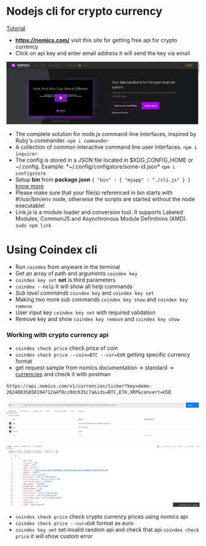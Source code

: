 # Nodejs cli for crypto currency

[Tutorial](https://www.youtube.com/watch?v=-6OAHsde15E)

 - __https://nomics.com/__ visit this site for getting free api for crypto currency
 - Click on api key and enter email address it will send the key via email

 ![API Key](screenshots/1.png)

 - The complete solution for node.js command-line interfaces, inspired by Ruby's commander. `npm i commander`
 - A collection of common interactive command line user interfaces. `npm i inquirer`
 - The config is stored in a JSON file located in $XDG_CONFIG_HOME or ~/.config.
Example: *~/.config/configstore/some-id.json* `npm i configstore`
 - Setup **bin** from **package.json** `{ "bin" : { "myapp" : "./cli.js" } }` [know more](https://docs.npmjs.com/files/package.json#bin) 
 - Please make sure that your file(s) referenced in bin starts with #!/usr/bin/env node, otherwise the scripts are started without the node executable!
 - Link.js is a module loader and conversion tool. It supports Labeled Modules, CommonJS and Asynchronous Module Definitions (AMD). `sudo npm link` 










# Using Coindex cli 

 - Run `coindex` from anyware in the terminal
 - Get an array of path and arguments `coindex key`
 - `coindex key set` **set** is third parameters
 - `coindex --help` It will show all help commands
 - *Sub lavel commands* `coindex key` and `coindex key set`
 - Making two more sub commands `coindex key show` and ``coindex key remove``
 - User input key `coindex key set` with required validation
 - Remove key and show `coindex key remove` and `coindex key show`
 
### Working with crypto currency api

 - `coindex check price` check price of coin
 - `coindex check price --coin=BTC --cur=EUR` getting specific currency format
 - get request sample from  nomics documentation -> standard -> [currencies](http://docs.nomics.com/#tag/Currencies) and check it with postman

```
https://api.nomics.com/v1/currencies/ticker?key=demo-26240835858194712a4f8cc0dc635c7a&ids=BTC,ETH,XRP&convert=USD
```

 ![Checking nomics api](screenshots/2.png)

 - `coindex check price` check crypto currency prices using nomics api
 - `coindex check price --cur=EUR` format as euro
 - `coindex key set` set invalid random api and check that api `coindex check price` it will show custom error